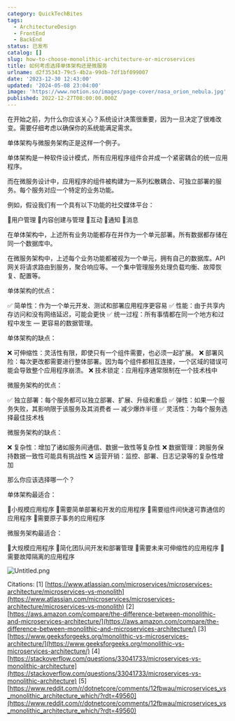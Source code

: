 ```yaml
---
category: QuickTechBites
tags:
  - ArchitectureDesign
  - FrontEnd
  - BackEnd
status: 已发布
catalog: []
slug: how-to-choose-monolithic-architecture-or-microservices
title: 如何考虑选择单体架构还是微服务
urlname: d2f35343-79c5-4b2a-99db-7df1bf099007
date: '2023-12-30 12:43:00'
updated: '2024-05-08 23:04:00'
image: 'https://www.notion.so/images/page-cover/nasa_orion_nebula.jpg'
published: 2022-12-27T08:00:00.000Z
---
```


在开始之前，为什么你应该关心？系统设计决策很重要，因为一旦决定了很难改变。需要仔细考虑以确保你的系统能满足需求。


单体架构与微服务架构正是这样一个例子。


单体架构是一种软件设计模式，所有应用程序组件合并成一个紧密耦合的统一应用程序。


而在微服务设计中，应用程序的组件被构建为一系列松散耦合、可独立部署的服务。每个服务对应一个特定的业务功能。


例如，假设我们有一个具有以下功能的社交媒体平台：


🔸用户管理
🔸内容创建与管理
🔸互动
🔸通知
🔸消息


在单体架构中，上述所有业务功能都存在并作为一个单元部署。所有数据都存储在同一个数据库中。


在微服务架构中，上述每个业务功能都被视为一个单元，拥有自己的数据库。API 网关将请求路由到服务，聚合响应等。一个集中管理服务处理负载均衡、故障恢复、配置等。


单体架构的优点：


✅ 简单性：作为一个单元开发、测试和部署应用程序更容易
✅ 性能：由于共享内存访问和没有网络延迟，可能会更快
✅ 统一过程：所有事情都在同一个地方和过程中发生 — 更容易的数据管理。


单体架构的缺点：


❌ 可伸缩性：灵活性有限，即使只有一个组件需要，也必须一起扩展。
❌ 部署风险：每次更改都需要进行整体部署。因为每个组件都相互连接，一个区域的错误可能会导致整个应用程序崩溃。
❌ 技术锁定：应用程序通常限制在一个技术栈中


微服务架构的优点：


✅ 独立部署：每个服务都可以独立部署、扩展、升级和重启
✅ 弹性：如果一个服务失败，其影响限于该服务及其消费者 — 减少爆炸半径
✅ 灵活性：为每个服务选择最佳技术栈


微服务架构的缺点：


❌ 复杂性：增加了诸如服务间通信、数据一致性等复杂性
❌ 数据管理：跨服务保持数据一致性可能具有挑战性
❌ 运营开销：监控、部署、日志记录等的复杂性增加


那么你应该选择哪一个？


单体架构最适合：


🔹小规模应用程序
🔹需要简单部署和开发的应用程序
🔹需要组件间快速可靠通信的应用程序
🔹需要原子事务的应用程序


微服务架构最适合：


🔸大规模应用程序
🔸简化团队间开发和部署管理
🔸需要未来可伸缩性的应用程序
🔸需要故障隔离的应用程序


![Untitled.png](https://prod-files-secure.s3.us-west-2.amazonaws.com/5d24fe63-e567-4804-86f9-9fdc62e13082/8d149051-cc00-4198-a3d7-e00805eb8f9e/Untitled.png?X-Amz-Algorithm=AWS4-HMAC-SHA256&X-Amz-Content-Sha256=UNSIGNED-PAYLOAD&X-Amz-Credential=ASIAZI2LB4667HEFVDNA%2F20250418%2Fus-west-2%2Fs3%2Faws4_request&X-Amz-Date=20250418T053946Z&X-Amz-Expires=3600&X-Amz-Security-Token=IQoJb3JpZ2luX2VjEOb%2F%2F%2F%2F%2F%2F%2F%2F%2F%2FwEaCXVzLXdlc3QtMiJIMEYCIQC8j19Nvd3Tn93UuUzw%2Ba49bsqqDyVaCy7aeSf%2BBOJHSQIhAOCZnFBtflidqX1MyuwjG68urdvSaj1cuVSGYtK1PlgIKv8DCG4QABoMNjM3NDIzMTgzODA1Igwozm44TQfxoY98gvwq3ANbYQsvNJu1Ow0K04wxusrSGv5omJ01A7424vHG9Lj5shIvXe%2FltLzrR1vaCUyxZQjIdnoIpWtyVCI1cmdRsMfNDw5xZQ8QxsevbSW0%2B8%2BVuuMBwTgEaDC42191D2dLKJdR0eKcixVMwlHnXDjM8qqbXF8DvHfT%2B%2F7bgJHIHe7akKUjf1pU%2FuxcKpsGyT5mZX%2BlkTR3qY8ifXG3rE798qpHXRh4tQJV9Tsp%2FPR9Hmb9Sw%2BgHU3ZTqBC0zGoOn3M0OesWiS8jMAl8U17%2B73hTAuK0AzZgFqEga7n0kK0fNRUR22Q%2F5FRNeYYpQbvUj7o4E9CyPVl5PHkqH%2B3EUKuOfYRqQu7aPcTM7AOBkxroEbbnW3ouVA5xHN0hLGejge5sGxSrcoL15ifmzo03A5m%2FHpnmv5JFPzat6wQ%2BAWR8Gc9mbtLVF59%2F1GoSi%2FVkD%2BREN%2BCNUcCuhkZUVprvJWqQEIy7DU6oqKo89WsobDoOAeiz4S%2BusHiMj5n4l4xsWkoTwHHOgmzYEyb6reLiWc99%2FOln9HtowUkoK%2BRorXo8HXkVYQLcqetAbgTYUgJR6ukEzny%2BA%2BSYlAyyeSJ%2F62D1UgLbaYsgyWV1efmDenp5YH4TKF5uoVpbldd%2BFWFwjCcwYfABjqkAbw8bB9AicNCU8SqOj3DaYQFiKXGaqeGge85gXdLRw1wRATAST1GZwT%2B0CuQ1R6gg0AAiSJSGH66pfe7ezQ97S51a2WY%2Fe5KQFVDPhYvIk5PuAcuH4BAcQmhAZN0FsP%2B316Z8LIcvGD1E3vUJaGgGuQPuWMHgq4StzV9weL5%2B9A2LmfSd8AAN2xHLAepmKLBY%2FAWxDHNo4LUzSzNuGD%2FBOlfesn%2F&X-Amz-Signature=7d3a6129b7d7b4e12f24934a37d944149d59083a0152a22aeba9cdc5efa69209&X-Amz-SignedHeaders=host&x-id=GetObject)


Citations:
[1] [https://www.atlassian.com/microservices/microservices-architecture/microservices-vs-monolith](https://www.atlassian.com/microservices/microservices-architecture/microservices-vs-monolith)
[2] [https://aws.amazon.com/compare/the-difference-between-monolithic-and-microservices-architecture/](https://aws.amazon.com/compare/the-difference-between-monolithic-and-microservices-architecture/)
[3] [https://www.geeksforgeeks.org/monolithic-vs-microservices-architecture/](https://www.geeksforgeeks.org/monolithic-vs-microservices-architecture/)
[4] [https://stackoverflow.com/questions/33041733/microservices-vs-monolithic-architecture](https://stackoverflow.com/questions/33041733/microservices-vs-monolithic-architecture)
[5] [https://www.reddit.com/r/dotnetcore/comments/12fbwau/microservices_vs_monolithic_architecture_which/?rdt=49560](https://www.reddit.com/r/dotnetcore/comments/12fbwau/microservices_vs_monolithic_architecture_which/?rdt=49560)

